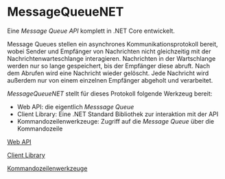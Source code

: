 # MessageQueueNET

Eine *Message Queue API* komplett in .NET Core entwickelt.

Message Queues stellen ein asynchrones Kommunikationsprotokoll bereit, wobei Sender und Empfänger von Nachrichten nicht gleichzeitig mit der Nachrichtenwarteschlange interagieren.
Nachrichten in der Wartschlange werden nur so lange gespeichert, bis der Empfänger diese abruft. Nach dem Abrufen wird eine Nachricht wieder gelöscht.
Jede Nachricht wird außerdem nur von einem einzelnen Empfänger abgeholt und verarbeitet.

*MessageQueueNET* stellt für dieses Protokoll folgende Werkzeug bereit:

* Web API: die eigentlich *Messsage Queue*
* Client Library: Eine .NET Standard Bibliothek zur interaktion mit der API
* Kommandozeilenwerkzeuge: Zugriff auf die *Message Queue* über die Kommandozeile

[Web API](api/api_de.md)

[Client Library](client/client_de.md)

[Kommandozeilenwerkzeuge](console/tools_de.md)